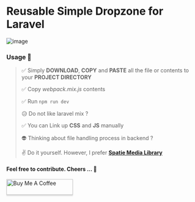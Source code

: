 # Reusable Simple Dropzone for Laravel
![image](https://user-images.githubusercontent.com/60372951/127950746-8f207e3a-6a4a-4dbd-9caf-635f66d16f85.png)

### Usage :pushpin:

> :white_check_mark: Simply **DOWNLOAD**, **COPY** and **PASTE** all the file or contents to your **PROJECT DIRECTORY**
> 
> :white_check_mark: Copy *webpack.mix.js* contents
> 
> :white_check_mark: Run `npm run dev`
> 
> 😥 Do not like laravel mix ?
> 
> :white_check_mark: You can Link up **CSS** and **JS** manually
> 
> 👽 Thinking about file handling process in backend ?
> 
> ✌ Do it yourself. However, I prefer [**Spatie Media Library**](https://spatie.be/index.php/docs/laravel-medialibrary/v9/introduction)

#### Feel free to contribute. Cheers ... 🍻

<a href="https://www.buymeacoffee.com/saaberdev" target="_blank"><img src="https://www.buymeacoffee.com/assets/img/custom_images/orange_img.png" alt="Buy Me A Coffee" style="height: 41px !important; width: 174px !important;box-shadow: 0px 3px 2px 0px rgba(190, 190, 190, 0.5) !important;-webkit-box-shadow: 0px 3px 2px 0px rgba(190, 190, 190, 0.5) !important;" ></a>
